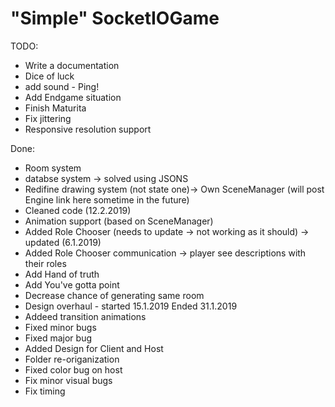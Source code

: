 # "Simple" SocketIOGame

TODO:

* Write a documentation
* Dice of luck
* add sound - Ping!
* Add Endgame situation
* Finish Maturita
* Fix jittering
* Responsive resolution support

Done:

* Room system
* databse system -> solved using JSONS
* Redifine drawing system (not state one)-> Own SceneManager (will post Engine link here sometime in the future)
* Cleaned code (12.2.2019)
* Animation support (based on SceneManager)
* Added Role Chooser (needs to update -> not working as it should) -> updated (6.1.2019)
* Added Role Chooser communication -> player see descriptions with their roles
* Add Hand of truth
* Add You've gotta point
* Decrease chance of generating same room
* Design overhaul - started 15.1.2019 Ended 31.1.2019
* Addeed transition animations
* Fixed minor bugs
* Fixed major bug
* Added Design for Client and Host
* Folder re-origanization
* Fixed color bug on host
* Fix minor visual bugs
* Fix timing
